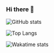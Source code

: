 ### Hi there 👋

<!--
**Euruson/Euruson** is a ✨ _special_ ✨ repository because its `README.md` (this file) appears on your GitHub profile.

Here are some ideas to get you started:

- 🔭 I’m currently working on ...
- 🌱 I’m currently learning ...
- 👯 I’m looking to collaborate on ...
- 🤔 I’m looking for help with ...
- 💬 Ask me about ...
- 📫 How to reach me: ...
- 😄 Pronouns: ...
- ⚡ Fun fact: ...
-->

![GitHub stats](https://github-readme-stats.vercel.app/api?username=Kyrie-Zhao&show_icons=true&theme=buefy)

![Top Langs](https://github-readme-stats.vercel.app/api/top-langs/?username=Kyrie-Zhao&layout=compact)

![Wakatime stats](https://github-readme-stats.vercel.app/api/wakatime?username=Kyrie-Zhao)

